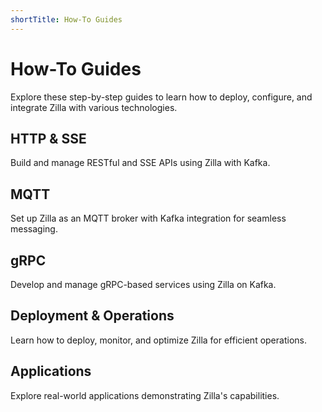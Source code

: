 ```yaml
---
shortTitle: How-To Guides
---
```


# How-To Guides

Explore these step-by-step guides to learn how to deploy, configure, and integrate Zilla with various technologies.

## HTTP & SSE

Build and manage RESTful and SSE APIs using Zilla with Kafka.

<div class="use_cases_cards">
  <VPCard
    logo=""
    title="CRUD API on Kafka"
    desc="How to use Zilla to build and manage RESTful APIs."
    link="../tutorials/rest/rest-intro.md"
  />
  <VPCard
    logo=""
    title="Stream SSE messages from Kafka"
    desc="How to use Zilla to build and manage Server-Sent Events (SSE) APIs."
    link="../tutorials/sse/sse-intro.md"
  />
</div>

## MQTT

Set up Zilla as an MQTT broker with Kafka integration for seamless messaging.

<div class="use_cases_cards">
  <VPCard
    logo=""
    title="Running an MQTT Kafka Broker"
    desc="How to use Zilla as an MQTT broker with Kafka integration."
    link="../how-tos/mqtt/mqtt.kafka.broker.md"
  />
</div>

## gRPC

Develop and manage gRPC-based services using Zilla on Kafka.

<div class="use_cases_cards">
  <VPCard
    logo=""
    title="Intro to Zilla with gRPC"
    desc="How to use Zilla to build and manage gRPC APIs."
    link="../tutorials/grpc/grpc-intro.md"
  />
  <VPCard
    logo=""
    title="Route Guide Microservice on Kafka"
    desc="How to use Zilla to implement the gRPC Route Guide service."
    link="../how-tos/grpc/grpc.route-guide.service.md"
  />
</div>

## Deployment & Operations

Learn how to deploy, monitor, and optimize Zilla for efficient operations.

<div class="use_cases_cards">
  <VPCard
    logo=""
    title="Logs and Metrics via OpenTelemetry"
    desc="How to export Zilla telemetry data using the OpenTelemetry protocol."
    link="../how-tos/telemetry/opentelemetry-protocol.md"
  />
  <VPCard
    logo=""
    title="Autoscale Zilla with Prometheus"
    desc="How to configure autoscaling for Zilla in Kubernetes to optimize resource usage."
    link="../how-tos/deploy-operate/autoscale-k8s.md"
  />
</div>

## Applications

Explore real-world applications demonstrating Zilla's capabilities.

<div class="use_cases_cards">
  <VPCard
    logo=""
    title="TodoMVC CQRS Demo"
    desc="How to use Zilla with CQRS to build a TodoMVC application."
    link="https://github.com/aklivity/zilla-demos/tree/main/todo-mvc-cqrs"
  />
  <VPCard
    logo=""
    title="Taxi Demo"
    desc="How to use Zilla to build an event-driven taxi service application."
    link="https://github.com/aklivity/zilla-demos/tree/main/taxi"
  />
</div>
